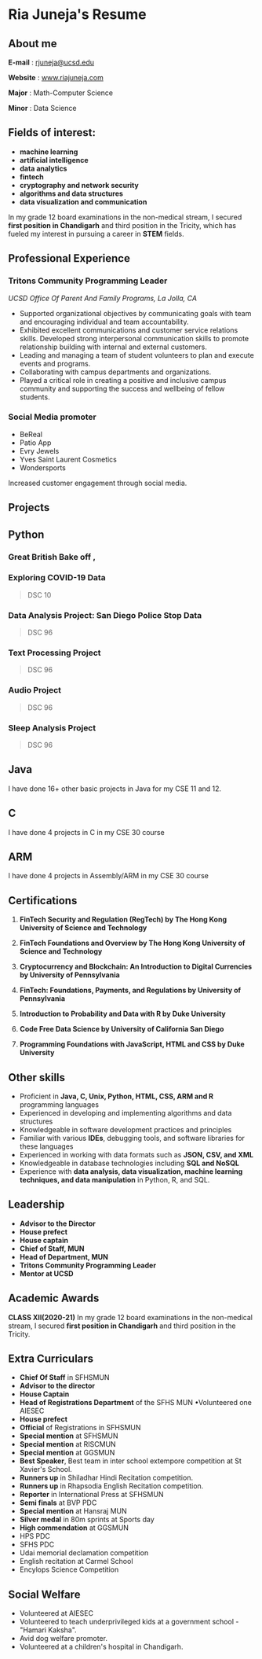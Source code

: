 # Ria Juneja's Resume #


## About me <a id="about-me"></a> 

**E-mail** :  rjuneja@ucsd.edu 

**Website** : www.riajuneja.com

**Major** : Math-Computer Science

**Minor** : Data Science

## Fields of interest:
- **machine learning** 
- **artificial intelligence** 
- **data analytics** 
- **fintech**
- **cryptography and network security**
- **algorithms and data structures** 
- **data visualization and communication**

In my grade 12 board examinations in the non-medical stream, I secured **first position in Chandigarh** and third position in the Tricity, which has fueled my interest in pursuing a career in **STEM** fields.


## Professional Experience <a id="prof"></a>

### Tritons Community Programming Leader
_UCSD Office Of Parent And Family Programs, La Jolla, CA_


- Supported organizational objectives by communicating goals with team and encouraging individual and team accountability.
- Exhibited excellent communications and customer service relations skills. Developed strong interpersonal communication skills to promote relationship building with internal and external customers.
- Leading and managing a team of student volunteers to plan and execute events and programs.
- Collaborating with campus departments and organizations.
- Played a critical role in creating a positive and inclusive campus community and supporting the success and wellbeing of fellow students.


### Social Media promoter
- BeReal
- Patio App
- Evry Jewels
- Yves Saint Laurent Cosmetics
- Wondersports

Increased customer engagement through social media.


## Projects <a id="projects"></a>

## Python 

### Great British Bake off ,
### Exploring COVID-19 Data
> DSC 10

### Data Analysis Project: San Diego Police Stop Data
> DSC 96

### Text Processing Project
> DSC 96

### Audio Project
> DSC 96

### Sleep Analysis Project
> DSC 96


## Java

I have done 16+ other basic projects in Java for my CSE 11 and 12. 

## C

I have done 4 projects in C in my CSE 30 course

## ARM

I have done 4 projects in Assembly/ARM in my CSE 30 course


## Certifications <a id="certfifications"></a>


1. **FinTech Security and Regulation (RegTech) by The Hong Kong University of Science and Technology**

2. **FinTech Foundations and Overview by The Hong Kong University of Science and Technology**

3. **Cryptocurrency and Blockchain: An Introduction to Digital Currencies by University of Pennsylvania**

4. **FinTech: Foundations, Payments, and Regulations by University of Pennsylvania**

5. **Introduction to Probability and Data with R by Duke University**


6. **Code Free Data Science by University of California San Diego**

7. **Programming Foundations with JavaScript, HTML and CSS by Duke University**


## Other skills <a id="skills"></a>

- Proficient in **Java, C, Unix, Python, HTML, CSS, ARM and R** programming languages
- Experienced in developing and implementing algorithms and data structures
- Knowledgeable in software development practices and principles
- Familiar with various **IDEs**, debugging tools, and software libraries for these languages
- Experienced in working with data formats such as **JSON, CSV, and XML**
- Knowledgeable in database technologies including **SQL and NoSQL**
- Experience with **data analysis, data visualization, machine learning techniques, and data manipulation** in Python, R, and SQL.

## Leadership <a id="leadership"></a>

- **Advisor to the Director** 
- **House prefect**
- **House captain**
- **Chief of Staff, MUN**
- **Head of Department, MUN**
- **Tritons Community Programming Leader**
- **Mentor at UCSD**

## Academic Awards <a id="awards"></a>

**CLASS XII(2020-21)**
In my grade 12 board examinations in the non-medical stream, I secured **first position in Chandigarh** and third position in the Tricity.

## Extra Curriculars <a id="EC"></a>

- **Chief Of Staff** in SFHSMUN
- **Advisor to the director**
- **House Captain**
- **Head of Registrations Department** of the SFHS MUN •Volunteered one AIESEC
- **House prefect**
- **Official** of Registrations in SFHSMUN
- **Special mention** at SFHSMUN
- **Special mention** at RISCMUN
- **Special mention** at GGSMUN
- **Best Speaker**, Best team in inter school extempore competition at St Xavier's School.
- **Runners up** in Shiladhar Hindi Recitation competition.
- **Runners up** in Rhapsodia English Recitation competition.
- **Reporter** in International Press at SFHSMUN
- **Semi finals** at BVP PDC
- **Special mention** at Hansraj MUN
- **Silver medal** in 80m sprints at Sports day
- **High commendation** at GGSMUN
- HPS PDC
- SFHS PDC
- Udai memorial declamation competition
- English recitation at Carmel School
- Encylops Science Competition

## Social Welfare <a id="sw"></a>

- Volunteered at AIESEC
- Volunteered to teach underprivileged kids at a government school - "Hamari Kaksha".
- Avid dog welfare promoter.
- Volunteered at a children's hospital in Chandigarh.

